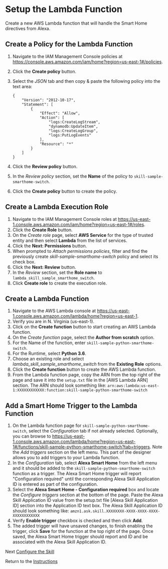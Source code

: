 # Setup the Lambda Function

Create a new AWS Lambda function that will handle the Smart Home directives from Alexa.

## Create a Policy for the Lambda Function

1. Navigate to the IAM Management Console policies at https://console.aws.amazon.com/iam/home?region=us-east-1#/policies.
2. Click the **Create policy** button.
3. Select the *JSON* tab and then copy & paste the following policy into the text area:

	```
	{
	    "Version": "2012-10-17",
	    "Statement": [
	        {
	            "Effect": "Allow",
	            "Action": [
	                "logs:CreateLogStream",
	                "dynamodb:UpdateItem",
	                "logs:CreateLogGroup",
	                "logs:PutLogEvents"
	            ],
	            "Resource": "*"
	        }
	    ]
	}
	```

4. Click the **Review policy** button.
5. In the *Review policy* section, set the **Name** of the policy to `skill-sample-smarthome-switch`.
6. Click the **Create policy** button to create the policy.

## Create a Lambda Execution Role

1. Navigate to the IAM Management Console roles at https://us-east-1.console.aws.amazon.com/iam/home?region=us-east-1#/roles.
2. Click the **Create Role** button.
3. On the *Create role* page, select **AWS Service** for the type of trusted entity and then select **Lambda** from the list of services.
4. Click the **Next: Permissions** button.
5. When prompted to *Attach permissions policies*, filter and find the previously create *skill-sample-smarthome-switch* policy and select its check box.
6. Click the **Next: Review** button.
7. In the *Review* section, set the **Role name** to `lambda_skill_sample_smarthome_switch`.
8. Click **Create role** to create the execution role. 

## Create a Lambda Function

1. Navigate to the AWS Lambda console at https://us-east-1.console.aws.amazon.com/lambda/home?region=us-east-1.
2. Verify you are in N. Virginia (us-east-1).
3. Click on the **Create function** button to start creating an AWS Lambda function.
4. On the *Create function* page, select the **Author from scratch** option.
5. For the Name of the function, enter `skill-sample-python-smarthome-switch`.
6. For the Runtime, select **Python 3.6**.
7. Choose an existing role and select *lambda\_skill\_sample\_smarthome\_switch* from the **Existing Role** options.
8. Click the **Create function** button to create the AWS Lambda function.
9. From the Lambda function page, copy the ARN from the top right of the page and save it into the `setup.txt` file in the [AWS Lambda ARN] section. The ARN should look something like: `arn:aws:lambda:us-east-1:XXXXXXXXXXXX:function:skill-sample-python-smarthome-switch`

## Add a Smart Home Trigger to the Lambda Function

1. On the Lambda function page for `skill-sample-python-smarthome-switch`, select the *Configuration* tab if not already selected. Optionally, you can browse to https://us-east-1.console.aws.amazon.com/lambda/home?region=us-east-1#/functions/skill-sample-python-smarthome-switch?tab=triggers. Note the *Add triggers* section on the left menu. This part of the designer allows you to add triggers to your Lambda function.
2. In the *Configuration* tab, select **Alexa Smart Home** from the left menu and it should be added to the `skill-sample-python-smarthome-switch` function as a trigger. The Alexa Smart Home trigger will report "Configuration required" until the corresponding Alexa Skill Application ID is entered as part of the configuration.
3. Select the **Alexa Smart Home - Configuration required** box and locate the *Configure triggers* section at the bottom of the page. Paste the Alexa Skill Application ID value from the setup.txt file [Alexa Skill Application ID] section into the Application ID text box. The Alexa Skill Application ID should look something like: `amzn1.ask.skill.XXXXXXXX-XXXX-XXXX-XXXX-XXXXXXXXXXXX`
4. Verify **Enable trigger** checkbox is checked and then click **Add**.
5. The added trigger will have unsaved changes, to finish enabling the trigger, click **Save** for the function at the top right of the page. Once saved, the Alexa Smart Home trigger should report and ID and be associated with the Alexa Skill Application ID.


Next [Configure the Skill](configure-the-skill.md)

Return to the [Instructions](README.md)